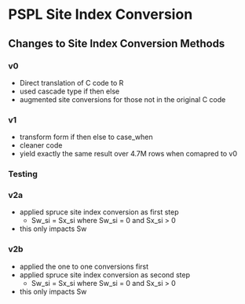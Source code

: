 # PSPL Site Index Conversion

## Changes to Site Index Conversion Methods


### v0

- Direct translation of C code to R
- used cascade type if then else
- augmented site conversions for those not in the original C code

### v1

- transform form if then else to case_when
- cleaner code
- yield exactly the same result over 4.7M rows when comapred to v0


### Testing 

### v2a

- applied spruce site index conversion as first step
	- Sw_si = Sx_si where Sw_si = 0 and Sx_si > 0
- this only impacts Sw

### v2b

- applied the one to one conversions first
- applied spruce site index conversion as second step
	- Sw_si = Sx_si where Sw_si = 0 and Sx_si > 0
- this only impacts Sw
	